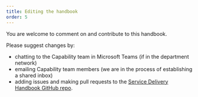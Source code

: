 ```yaml
---
title: Editing the handbook
order: 5
---
```


You are welcome to comment on and contribute to this handbook.

Please suggest changes by:
- chatting to the Capability team in Microsoft Teams (if in the department network)
- emailing Capability team members (we are in the process of establishing a shared inbox)
- adding issues and making pull requests to the [Service Delivery Handbook GitHub repo](https://github.com/envris/digital-trade-handbook).